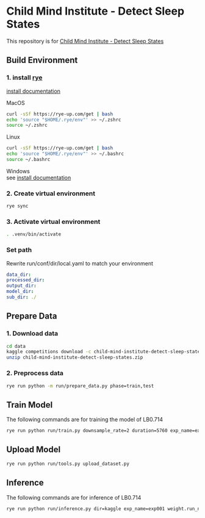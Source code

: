 # Child Mind Institute - Detect Sleep States

This repository is for [Child Mind Institute - Detect Sleep States](https://www.kaggle.com/competitions/child-mind-institute-detect-sleep-states/overview)

## Build Environment
### 1. install [rye](https://github.com/mitsuhiko/rye)

[install documentation](https://rye-up.com/guide/installation/#installing-rye)

MacOS
```zsh
curl -sSf https://rye-up.com/get | bash
echo 'source "$HOME/.rye/env"' >> ~/.zshrc
source ~/.zshrc
```

Linux
```bash
curl -sSf https://rye-up.com/get | bash
echo 'source "$HOME/.rye/env"' >> ~/.bashrc
source ~/.bashrc
```

Windows  
see [install documentation](https://rye-up.com/guide/installation/)

### 2. Create virtual environment

```bash
rye sync
```

### 3. Activate virtual environment

```bash
. .venv/bin/activate
```

### Set path
Rewrite run/conf/dir/local.yaml to match your environment

```yaml
data_dir: 
processed_dir: 
output_dir: 
model_dir: 
sub_dir: ./
```

## Prepare Data

### 1. Download data

```bash
cd data
kaggle competitions download -c child-mind-institute-detect-sleep-states
unzip child-mind-institute-detect-sleep-states.zip
```

### 2. Preprocess data

```bash
rye run python -m run/prepare_data.py phase=train,test
```

## Train Model
The following commands are for training the model of LB0.714
```bash
rye run python run/train.py downsample_rate=2 duration=5760 exp_name=exp001 batch_size=32
```

## Upload Model
```bash
rye run python run/tools.py upload_dataset.py
```

## Inference
The following commands are for inference of LB0.714 
```bash
rye run python run/inference.py dir=kaggle exp_name=exp001 weight.run_name=single downsample_rate=2 duration=5760 model.encoder_weights=null post_process.score_th=0.005 post_process.distance=40 phase=test
```